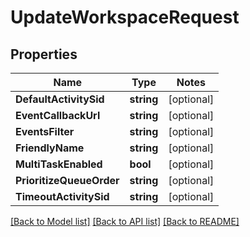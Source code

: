 # UpdateWorkspaceRequest

## Properties
Name | Type | Notes
------------ | ------------- | -------------
**DefaultActivitySid** | **string** | [optional] 
**EventCallbackUrl** | **string** | [optional] 
**EventsFilter** | **string** | [optional] 
**FriendlyName** | **string** | [optional] 
**MultiTaskEnabled** | **bool** | [optional] 
**PrioritizeQueueOrder** | **string** | [optional] 
**TimeoutActivitySid** | **string** | [optional] 

[[Back to Model list]](../README.md#documentation-for-models) [[Back to API list]](../README.md#documentation-for-api-endpoints) [[Back to README]](../README.md)


